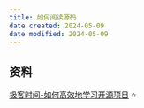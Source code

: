 ```yaml
---
title: 如何阅读源码
date created: 2024-05-09
date modified: 2024-05-09
---
```


## 资料

[极客时间-如何高效地学习开源项目](https://b.geekbang.org/member/course/detail/10022) ⭐
